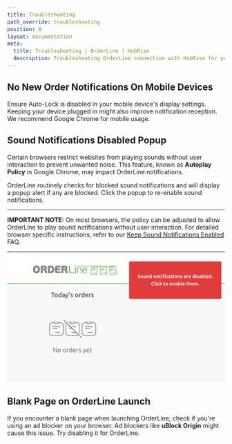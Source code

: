 ```yaml
---
title: Troubleshooting
path_override: troubleshooting
position: 8
layout: documentation
meta:
  title: Troubleshooting | OrderLine | HubRise
  description: Troubleshooting OrderLine connection with HubRise for your EPOS and other apps to work as a cohesive whole. Connect apps and synchronise your data.
---
```


## No New Order Notifications On Mobile Devices

Ensure Auto-Lock is disabled in your mobile device's display settings. Keeping your device plugged in might also improve notification reception. We recommend Google Chrome for mobile usage.

## Sound Notifications Disabled Popup

Certain browsers restrict websites from playing sounds without user interaction to prevent unwanted noise. This feature, known as **Autoplay Policy** in Google Chrome, may impact OrderLine notifications.

OrderLine routinely checks for blocked sound notifications and will display a popup alert if any are blocked. Click the popup to re-enable sound notifications.

---

**IMPORTANT NOTE:** On most browsers, the policy can be adjusted to allow OrderLine to play sound notifications without user interaction. For detailed browser specific instructions, refer to our [Keep Sound Notifications Enabled](/apps/orderline/faqs/keep-sound-notifications-enabled) FAQ.

---

![Sound Notification Popup](./images/038-2x-sound-notifications-popup.png)

## Blank Page on OrderLine Launch

If you encounter a blank page when launching OrderLine, check if you're using an ad blocker on your browser. Ad blockers like **uBlock Origin** might cause this issue. Try disabling it for OrderLine.
